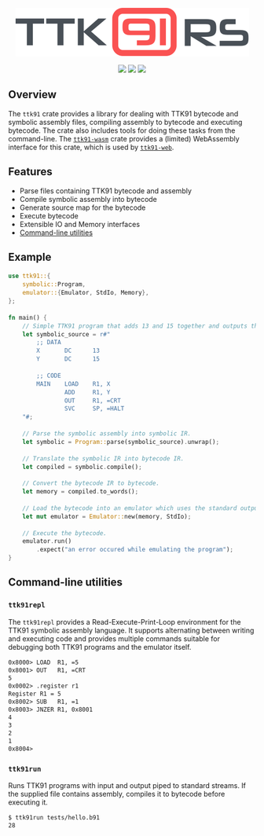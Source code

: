 <p align="center"><img src="assets/ttk91rs-logo.svg" /></p>
<p align="center">
  <img src="https://github.com/dogamak/ttk91-rs/workflows/Rust/badge.svg" />
  <img src="https://docs.rs/ttk91rs/badge.svg" />
  <img src="https://img.shields.io/crates/v/ttk91-rs.svg" />
</p>

## Overview

The `ttk91` crate provides a library for dealing with TTK91 bytecode and symbolic assembly files,
compiling assembly to bytecode and executing bytecode. The crate also includes tools
for doing these tasks from the command-line. The [`ttk91-wasm`](https://github.com/dogamak/ttk91-wasm) crate provides a (limited) WebAssembly interface for this crate, which is used by [`ttk91-web`](https://github.com/dogamak/ttk91-web).

## Features

- Parse files containing TTK91 bytecode and assembly
- Compile symbolic assembly into bytecode
- Generate source map for the bytecode
- Execute bytecode
- Extensible IO and Memory interfaces
- [Command-line utilities](#command-line-utilities)

## Example
```rust
use ttk91::{
    symbolic::Program,
    emulator::{Emulator, StdIo, Memory},
};

fn main() {
    // Simple TTK91 program that adds 13 and 15 together and outputs the answer.
    let symbolic_source = r#"
        ;; DATA
        X       DC      13
        Y       DC      15

        ;; CODE
        MAIN 	LOAD 	R1, X
                ADD 	R1, Y
                OUT 	R1, =CRT
                SVC 	SP, =HALT
    "#;

    // Parse the symbolic assembly into symbolic IR.
    let symbolic = Program::parse(symbolic_source).unwrap();

    // Translate the symbolic IR into bytecode IR.
    let compiled = symbolic.compile();

    // Convert the bytecode IR to bytecode.
    let memory = compiled.to_words();

    // Load the bytecode into an emulator which uses the standard output.
    let mut emulator = Emulator::new(memory, StdIo);

    // Execute the bytecode.
    emulator.run()
        .expect("an error occured while emulating the program");
}
```


## Command-line utilities

### `ttk91repl`
The `ttk91repl` provides a Read-Execute-Print-Loop environment for the TTK91 symbolic assembly
language. It supports alternating between writing and executing code and provides multiple
commands suitable for debugging both TTK91 programs and the emulator itself.

```text
0x8000> LOAD  R1, =5
0x8001> OUT   R1, =CRT
5
0x0002> .register r1
Register R1 = 5
0x8002> SUB   R1, =1
0x8003> JNZER R1, 0x8001
4
3
2
1
0x8004> 
```

### `ttk91run`
Runs TTK91 programs with input and output piped to standard streams.
If the supplied file contains assembly, compiles it to bytecode before executing it.

```shell
$ ttk91run tests/hello.b91
28
```

